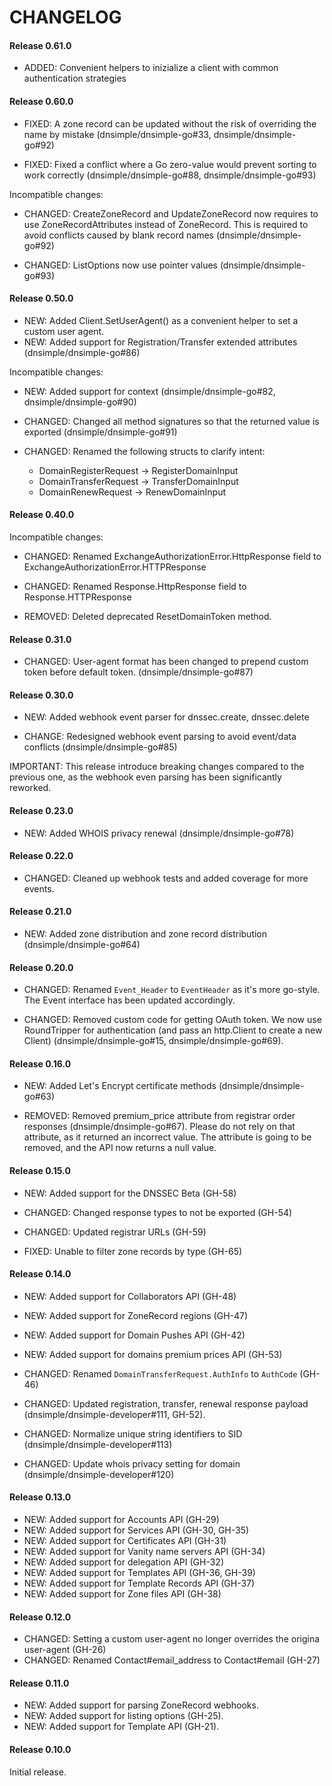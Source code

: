 # CHANGELOG

#### Release 0.61.0

- ADDED: Convenient helpers to inizialize a client with common authentication strategies


#### Release 0.60.0

- FIXED: A zone record can be updated without the risk of overriding the name by mistake (dnsimple/dnsimple-go#33, dnsimple/dnsimple-go#92) 

- FIXED: Fixed a conflict where a Go zero-value would prevent sorting to work correctly (dnsimple/dnsimple-go#88, dnsimple/dnsimple-go#93) 

Incompatible changes:

- CHANGED: CreateZoneRecord and UpdateZoneRecord now requires to use ZoneRecordAttributes instead of ZoneRecord. This is required to avoid conflicts caused by blank record names (dnsimple/dnsimple-go#92)

- CHANGED: ListOptions now use pointer values (dnsimple/dnsimple-go#93)


#### Release 0.50.0

- NEW: Added Client.SetUserAgent() as a convenient helper to set a custom user agent.
- NEW: Added support for Registration/Transfer extended attributes (dnsimple/dnsimple-go#86)

Incompatible changes:

- NEW: Added support for context (dnsimple/dnsimple-go#82, dnsimple/dnsimple-go#90)

- CHANGED: Changed all method signatures so that the returned value is exported (dnsimple/dnsimple-go#91)
- CHANGED: Renamed the following structs to clarify intent:
    - DomainRegisterRequest -> RegisterDomainInput
    - DomainTransferRequest -> TransferDomainInput
    - DomainRenewRequest -> RenewDomainInput


#### Release 0.40.0

Incompatible changes:

- CHANGED: Renamed ExchangeAuthorizationError.HttpResponse field to ExchangeAuthorizationError.HTTPResponse
- CHANGED: Renamed Response.HttpResponse field to Response.HTTPResponse

- REMOVED: Deleted deprecated ResetDomainToken method.


#### Release 0.31.0

- CHANGED: User-agent format has been changed to prepend custom token before default token. (dnsimple/dnsimple-go#87)


#### Release 0.30.0

- NEW: Added webhook event parser for dnssec.create, dnssec.delete

- CHANGE: Redesigned webhook event parsing to avoid event/data conflicts (dnsimple/dnsimple-go#85)

IMPORTANT: This release introduce breaking changes compared to the previous one,
as the webhook even parsing has been significantly reworked.


#### Release 0.23.0

- NEW: Added WHOIS privacy renewal (dnsimple/dnsimple-go#78)


#### Release 0.22.0

- CHANGED: Cleaned up webhook tests and added coverage for more events.


#### Release 0.21.0

- NEW: Added zone distribution and zone record distribution (dnsimple/dnsimple-go#64)


#### Release 0.20.0

- CHANGED: Renamed `Event_Header` to `EventHeader` as it's more go-style. The Event interface has been updated accordingly.

- CHANGED: Removed custom code for getting OAuth token. We now use RoundTripper for authentication (and pass an http.Client to create a new Client) (dnsimple/dnsimple-go#15, dnsimple/dnsimple-go#69).


#### Release 0.16.0

- NEW: Added Let's Encrypt certificate methods (dnsimple/dnsimple-go#63)

- REMOVED: Removed premium_price attribute from registrar order responses (dnsimple/dnsimple-go#67). Please do not rely on that attribute, as it returned an incorrect value. The attribute is going to be removed, and the API now returns a null value.


#### Release 0.15.0

- NEW: Added support for the DNSSEC Beta (GH-58)

- CHANGED: Changed response types to not be exported (GH-54)
- CHANGED: Updated registrar URLs (GH-59)

- FIXED: Unable to filter zone records by type (GH-65)


#### Release 0.14.0

- NEW: Added support for Collaborators API (GH-48)
- NEW: Added support for ZoneRecord regions (GH-47)
- NEW: Added support for Domain Pushes API (GH-42)
- NEW: Added support for domains premium prices API (GH-53)

- CHANGED: Renamed `DomainTransferRequest.AuthInfo` to `AuthCode` (GH-46)
- CHANGED: Updated registration, transfer, renewal response payload (dnsimple/dnsimple-developer#111, GH-52).
- CHANGED: Normalize unique string identifiers to SID (dnsimple/dnsimple-developer#113)
- CHANGED: Update whois privacy setting for domain (dnsimple/dnsimple-developer#120)


#### Release 0.13.0

- NEW: Added support for Accounts API (GH-29)
- NEW: Added support for Services API (GH-30, GH-35)
- NEW: Added support for Certificates API (GH-31)
- NEW: Added support for Vanity name servers API (GH-34)
- NEW: Added support for delegation API (GH-32)
- NEW: Added support for Templates API (GH-36, GH-39)
- NEW: Added support for Template Records API (GH-37)
- NEW: Added support for Zone files API (GH-38)


#### Release 0.12.0

- CHANGED: Setting a custom user-agent no longer overrides the origina user-agent (GH-26)
- CHANGED: Renamed Contact#email_address to Contact#email (GH-27)


#### Release 0.11.0

- NEW: Added support for parsing ZoneRecord webhooks.
- NEW: Added support for listing options (GH-25).
- NEW: Added support for Template API (GH-21).


#### Release 0.10.0

Initial release.
